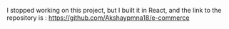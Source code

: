 I stopped working on this project, but I built it in React, and the link to the repository is : https://github.com/Akshaypmna18/e-commerce

